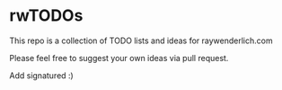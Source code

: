 # rwTODOs

This repo is a collection of TODO lists and ideas for raywenderlich.com

Please feel free to suggest your own ideas via pull request.

Add signatured :)

